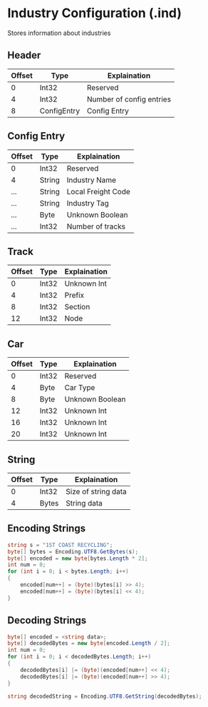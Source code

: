 # Industry Configuration (.ind)

Stores information about industries

## Header

| Offset | Type        | Explaination             |
| ------ | ----------- | ------------------------ |
| 0      | Int32       | Reserved                 |
| 4      | Int32       | Number of config entries |
| 8      | ConfigEntry | Config Entry             |

## Config Entry

| Offset | Type   | Explaination       |
| ------ | ------ | ------------------ |
| 0      | Int32  | Reserved           |
| 4      | String | Industry Name      |
| ...    | String | Local Freight Code |
| ...    | String | Industry Tag       |
| ...    | Byte   | Unknown Boolean    |
| ...    | Int32  | Number of tracks   |

## Track

| Offset | Type  | Explaination |
| ------ | ----- | ------------ |
| 0      | Int32 | Unknown Int  |
| 4      | Int32 | Prefix       |
| 8      | Int32 | Section      |
| 12     | Int32 | Node         |

## Car

| Offset | Type  | Explaination    |
| ------ | ----- | --------------- |
| 0      | Int32 | Reserved        |
| 4      | Byte  | Car Type        |
| 8      | Byte  | Unknown Boolean |
| 12     | Int32 | Unknown Int     |
| 16     | Int32 | Unknown Int     |
| 20     | Int32 | Unknown Int     |

## String

| Offset | Type  | Explaination        |
| ------ | ----- | ------------------- |
| 0      | Int32 | Size of string data |
| 4      | Bytes | String data         |

## Encoding Strings

```c#
string s = "1ST COAST RECYCLING";
byte[] bytes = Encoding.UTF8.GetBytes(s);
byte[] encoded = new byte[bytes.Length * 2];
int num = 0;
for (int i = 0; i < bytes.Length; i++)
{
	encoded[num++] = (byte)(bytes[i] >> 4);
	encoded[num++] = (byte)(bytes[i] << 4);
}
```

## Decoding Strings

```c#
byte[] encoded = <string data>;
byte[] decodedBytes = new byte[encoded.Length / 2];
int num = 0;
for (int i = 0; i < decodedBytes.Length; i++)
{
	decodedBytes[i] |= (byte)(encoded[num++] << 4);
	decodedBytes[i] |= (byte)(encoded[num++] >> 4);
}

string decodedString = Encoding.UTF8.GetString(decodedBytes);
```
